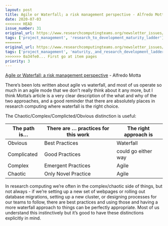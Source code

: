 ```yaml
---
layout: post
title: Agile or Waterfall; a risk management perspective - Alfredo Motta
date: 2020-07-03
<<<<<<< HEAD
issue_number: 31
original_url: https://www.researchcomputingteams.org/newsletter_issues/0031
tags: ['project_management', 'research_to_development_maturity_ladder']
=======
original_url: https://www.researchcomputingteams.org/newsletter_issues/0031
tags: ['project_management', 'maturity,_and_research_development_ladder']
>>>>>>> 0a34fe0... First go at item pages
priority: 3
---
```


<!-- markdownlint-disable MD033 -->
<!-- markdownlint-disable MD041 -->
<!-- markdownlint-disable MD049 -->

[Agile or Waterfall; a risk management perspective](http://www.alfredo.motta.name/agile-or-waterfall-a-risk-management-perspective/) - Alfredo Motta

There’s been lots written about agile vs waterfall, and most of us operate so much in an agile mode that we don't really think about it any more, but I think Motta’s article is a very clear description of the what and why of the two approaches, and a good reminder that there are absolutely places in research computing where waterfall is the right choice.

The Chaotic/Complex/Complicted/Obvious distinction is useful:

| The path is… | There are … practices for this work | The right approach is |
| ------------ | ----------------------------------- | --------------------- |
| Obvious      | Best Practices                      | Waterfall             |
| Complicated  | Good Practices                      | could go either way   |
| Complex      | Emergent Practices                  | Agile                 |
| Chaotic      | Only Novel Practice                 | Agile                 |

In research computing we’re often in the complex/chaotic side of things, but not always - if we’re setting up a new set of webpages or rolling out database migrations, setting up a new cluster, or designing processes for our teams to follow, there are best practices and using those and having a more waterfall approach to things can be perfectly appropriate.  Most of us understand this instinctively but it’s good to have these distinctions explicitly in mind.